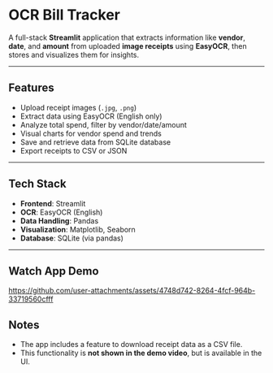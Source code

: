 # OCR Bill Tracker

A full-stack **Streamlit** application that extracts information like **vendor**, **date**, and **amount** from uploaded **image receipts** using **EasyOCR**, then stores and visualizes them for insights.

---

## Features

- Upload receipt images (`.jpg`, `.png`)
- Extract data using EasyOCR (English only)
- Analyze total spend, filter by vendor/date/amount
- Visual charts for vendor spend and trends
- Save and retrieve data from SQLite database
- Export receipts to CSV or JSON

---

## Tech Stack

- **Frontend**: Streamlit  
- **OCR**: EasyOCR (English)  
- **Data Handling**: Pandas  
- **Visualization**: Matplotlib, Seaborn  
- **Database**: SQLite (via pandas)

---

## Watch App Demo

https://github.com/user-attachments/assets/4748d742-8264-4fcf-964b-33719560cfff
## Notes

- The app includes a feature to download receipt data as a CSV file.
- This functionality is **not shown in the demo video**, but is available in the UI.

